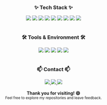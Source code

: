 <h3 align="center">✨ Tech Stack ✨</h3>
<div align="center">
  <!-- Python -->
  <img src="https://img.shields.io/badge/Python-3776AB?style=for-the-badge&logo=python&logoColor=white" />
  <!-- PyTorch -->
  <img src="https://img.shields.io/badge/PyTorch-EE4C2C?style=for-the-badge&logo=PyTorch&logoColor=white" />
  <!-- TensorFlow -->
  <img src="https://img.shields.io/badge/TensorFlow-FF6F00?style=for-the-badge&logo=TensorFlow&logoColor=white" />
  <!-- Keras -->
  <img src="https://img.shields.io/badge/Keras-D00000?style=for-the-badge&logo=Keras&logoColor=white" />
  <!-- NumPy -->
  <img src="https://img.shields.io/badge/NumPy-013243?style=for-the-badge&logo=NumPy&logoColor=white" />
  <!-- Pandas -->
  <img src="https://img.shields.io/badge/Pandas-150458?style=for-the-badge&logo=Pandas&logoColor=white" />
  <!-- Matplotlib -->
  <img src="https://img.shields.io/badge/Matplotlib-11557C?style=for-the-badge&logo=Matplotlib&logoColor=white" />
  <!-- Scikit-learn -->
  <img src="https://img.shields.io/badge/scikit--learn-F7931E?style=for-the-badge&logo=scikit-learn&logoColor=white" />
  <!-- Transformers -->
  <img src="https://img.shields.io/badge/Transformers-FFD21F?style=for-the-badge&logo=huggingface&logoColor=white" />
</div>

<br />

<h3 align="center">🛠 Tools & Environment 🛠</h3>
<div align="center">
  <!-- VSCode -->
  <img src="https://img.shields.io/badge/VS%20Code-007ACC?style=for-the-badge&logo=VisualStudioCode&logoColor=white" />
  <!-- Anaconda -->
  <img src="https://img.shields.io/badge/Anaconda-44A833?style=for-the-badge&logo=Anaconda&logoColor=white" />
  <!-- Jupyter Notebook -->
  <img src="https://img.shields.io/badge/Jupyter-F37626?style=for-the-badge&logo=Jupyter&logoColor=white" />
  <!-- Google Colab -->
  <img src="https://img.shields.io/badge/Google%20Colab-F9AB00?style=for-the-badge&logo=googlecolab&logoColor=white" />
  <!-- Docker -->
  <img src="https://img.shields.io/badge/Docker-2496ED?style=for-the-badge&logo=Docker&logoColor=white" />
</div>

<br />

<h3 align="center">📫 Contact 📫</h3>
<div align="center">
  <!-- Velog -->
  <a href="https://velog.io/@khko99/posts" target="_blank">
    <img src="https://img.shields.io/badge/Velog-20C997?style=for-the-badge&logo=Velog&logoColor=white" />
  </a>
  <!-- Hugging Face -->
  <a href="https://huggingface.co/khko99" target="_blank">
    <img src="https://img.shields.io/badge/Hugging%20Face-FFD21F?style=for-the-badge&logo=huggingface&logoColor=white" />
  </a>
  <!-- Email -->
  <a href="mailto:khko99@inha.edu">
    <img src="https://img.shields.io/badge/Mail-D14836?style=for-the-badge&logo=gmail&logoColor=white" />
  </a>
</div>

<br />

<div align="center">
  <strong>Thank you for visiting! 😄</strong>
  <br />
  <sub>Feel free to explore my repositories and leave feedback.</sub>
</div>
